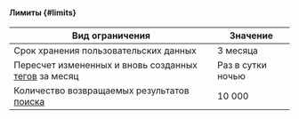#### Лимиты {#limits}

Вид ограничения | Значение
----- | -----
Срок хранения пользовательских данных | 3 месяца
Пересчет измененных и вновь созданных [тегов](../speechsense/concepts/tags.md) за месяц | Раз в сутки ночью
Количество возвращаемых результатов [поиска](../speechsense/operations/data/search-data.md) | 10 000
